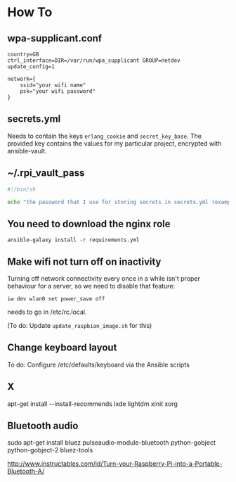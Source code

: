 # How To

## wpa-supplicant.conf

```
country=GB
ctrl_interface=DIR=/var/run/wpa_supplicant GROUP=netdev
update_config=1

network={
    ssid="your wifi name"
    psk="your wifi password"
}
```

## secrets.yml

Needs to contain the keys `erlang_cookie` and `secret_key_base`. The provided
key contains the values for my particular project, encrypted with ansible-vault.

## ~/.rpi_vault_pass

```sh
#!/bin/sh

echo "the password that I use for storing secrets in secrets.yml (example)"
```

## You need to download the nginx role

`ansible-galaxy install -r requirements.yml`

## Make wifi not turn off on inactivity

Turning off network connectivity every once in a while isn't proper behaviour
for a server, so we need to disable that feature:

`iw dev wlan0 set power_save off`

needs to go in /etc/rc.local.

(To do: Update `update_raspbian_image.sh` for this)

## Change keyboard layout

To do: Configure /etc/defaults/keyboard via the Ansible scripts

## X

apt-get install --install-recommends lxde lightdm xinit xorg

## Bluetooth audio

sudo apt-get install bluez pulseaudio-module-bluetooth python-gobject python-gobject-2 bluez-tools

http://www.instructables.com/id/Turn-your-Raspberry-Pi-into-a-Portable-Bluetooth-A/
